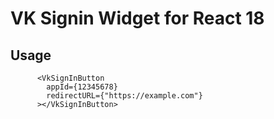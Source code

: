 # VK Signin Widget for React 18

## Usage

```tsx
      <VkSignInButton
        appId={12345678}
        redirectURL={"https://example.com"}
      ></VkSignInButton>
```